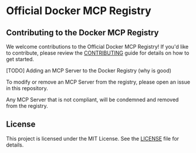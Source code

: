 # Official Docker MCP Registry

## Contributing to the Docker MCP Registry

We welcome contributions to the Official Docker MCP Registry! If you'd like to contribute, please review the [CONTRIBUTING](CONTRIBUTING.md) guide for details on how to get started.

[TODO] Adding an MCP Server to the Docker Registry (why is good)

To modify or remove an MCP Server from the registry, please open an issue in this repository.

Any MCP Server that is not compliant, will be condemned and removed from the registry.

## License

This project is licensed under the MIT License. See the [LICENSE](LICENSE) file for details.
